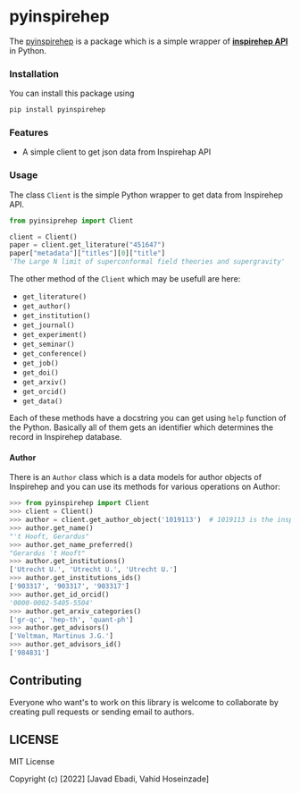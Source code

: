 # pyinspirehep
The [pyinspirehep](https://pypi.org/project/pyinspirehep/) is a package which is a simple wrapper of [**inspirehep API**](https://github.com/inspirehep/rest-api-doc) in Python.

### Installation
You can install this package using 
```bash
pip install pyinspirehep
```

### Features

- A simple client to get json data from Inspirehap API

### Usage
The class `Client` is the simple Python wrapper to get data from Inspirehep API.

```Python
from pyinsiprehep import Client

client = Client()
paper = client.get_literature("451647")
paper["metadata"]["titles"][0]["title"]
'The Large N limit of superconformal field theories and supergravity'
```
The other method of the `Client` which may be usefull are here:
- `get_literature()`
- `get_author()`
- `get_institution()`
- `get_journal()`
- `get_experiment()`
- `get_seminar()`
- `get_conference()`
- `get_job()`
- `get_doi()`
- `get_arxiv()`
- `get_orcid()`
- `get_data()`

Each of these methods have a docstring you can get using `help` function of the Python. Basically all of them gets an identifier which determines the record in Inspirehep database.

#### Author
There is an `Author` class which is a data models for author objects of Inspirehep and you can use its methods for various operations on Author:
```Python
>>> from pyinspirehep import Client
>>> client = Client()
>>> author = client.get_author_object('1019113')  # 1019113 is the inspire hep control number of 't Hooft
>>> author.get_name()
"'t Hooft, Gerardus"
>>> author.get_name_preferred()
"Gerardus 't Hooft"
>>> author.get_institutions()
['Utrecht U.', 'Utrecht U.', 'Utrecht U.']
>>> author.get_institutions_ids()
['903317', '903317', '903317']
>>> author.get_id_orcid()
'0000-0002-5405-5504'
>>> author.get_arxiv_categories()
['gr-qc', 'hep-th', 'quant-ph']
>>> author.get_advisors()
['Veltman, Martinus J.G.']
>>> author.get_advisors_id()
['984831']
```

## Contributing
Everyone who want's to work on this library is welcome to collaborate by creating pull requests or sending email to authors.


## LICENSE
MIT License

Copyright (c) [2022] [Javad Ebadi, Vahid Hoseinzade]
